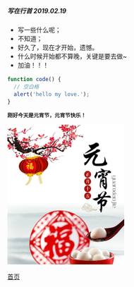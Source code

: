 ##### 写在行首 2019.02.19
* 写一些什么呢；
* 不知道；
* 好久了，现在才开始，遗憾。
* 什么时候开始都不算晚，关键是要去做~
* 加油！！！

```javascript
function code() {
  // 空白格
  alert('hello my love.');
}
```

**`刚好今天是元宵节，元宵节快乐！`**

![元宵节](../image/yuanxiao.png '元宵节')


[首页](../README.md)
